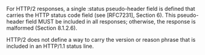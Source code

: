 For HTTP/2 responses, a single :status pseudo-header field is defined that carries the HTTP status code field (see [RFC7231], Section 6). This pseudo-header field MUST be included in all responses; otherwise, the response is malformed (Section 8.1.2.6).

HTTP/2 does not define a way to carry the version or reason phrase that is included in an HTTP/1.1 status line.
